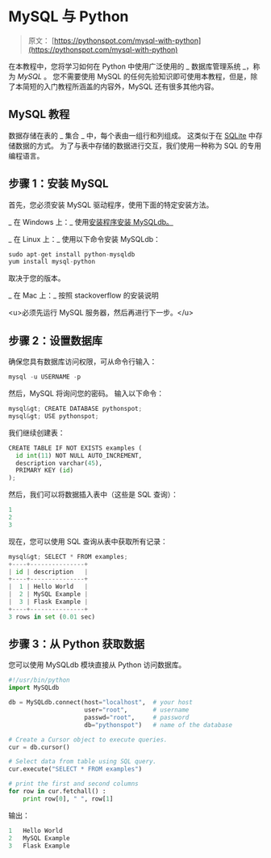 # MySQL 与 Python

> 原文： [https://pythonspot.com/mysql-with-python](https://pythonspot.com/mysql-with-python)

在本教程中，您将学习如何在 Python 中使用广泛使用的 _ 数据库管理系统 _，称为 _MySQL_ 。 您不需要使用 MySQL 的任何先验知识即可使用本教程，但是，除了本简短的入门教程所涵盖的内容外，MySQL 还有很多其他内容。

## MySQL 教程

数据存储在表的 _ 集合 _ 中，每个表由一组行和列组成。 这类似于在 [SQLite](https://pythonspot.com/python-database-programming-sqlite-tutorial/) 中存储数据的方式。 为了与表中存储的数据进行交互，我们使用一种称为 SQL 的专用编程语言。

## 步骤 1：安装 MySQL

首先，您必须安装 MySQL 驱动程序，使用下面的特定安装方法。

_ 在 Windows 上：_
使用[安装程序安装 MySQLdb。](https://sourceforge.net/projects/mysql-python/files/mysql-python/1.2.3/MySQL-python-1.2.3.win32-py2.7.msi/download)

_ 在 Linux 上：_
使用以下命令安装 MySQLdb：

```py
sudo apt-get install python-mysqldb
yum install mysql-python

```

取决于您的版本。

_ 在 Mac 上：_
按照 stackoverflow 的安装说明[](https://stackoverflow.com/questions/1448429/how-to-install-mysqldb-python-data-access-library-to-mysql-on-mac-os-x#1448476)

&lt;u&gt;必须先运行 MySQL 服务器，然后再进行下一步。&lt;/u&gt;

## 步骤 2：设置数据库


确保您具有数据库访问权限，可从命令行输入：

```py
mysql -u USERNAME -p

```

然后，MySQL 将询问您的密码。 输入以下命令：

```py
mysql&gt; CREATE DATABASE pythonspot;
mysql&gt; USE pythonspot;

```

我们继续创建表：

```py
CREATE TABLE IF NOT EXISTS examples (
  id int(11) NOT NULL AUTO_INCREMENT,
  description varchar(45),
  PRIMARY KEY (id)
);

```

然后，我们可以将数据插入表中（这些是 SQL 查询）：

```py
1
2
3

```

现在，您可以使用 SQL 查询从表中获取所有记录：

```py
mysql&gt; SELECT * FROM examples;
+----+---------------+
| id | description   |
+----+---------------+
|  1 | Hello World   |
|  2 | MySQL Example |
|  3 | Flask Example |
+----+---------------+
3 rows in set (0.01 sec)

```

## 步骤 3：从 Python 获取数据

您可以使用 MySQLdb 模块直接从 Python 访问数据库。

```py
#!/usr/bin/python
import MySQLdb

db = MySQLdb.connect(host="localhost",  # your host 
                     user="root",       # username
                     passwd="root",     # password
                     db="pythonspot")   # name of the database

# Create a Cursor object to execute queries.
cur = db.cursor()

# Select data from table using SQL query.
cur.execute("SELECT * FROM examples")

# print the first and second columns      
for row in cur.fetchall() :
    print row[0], " ", row[1]

```

输出：

```py
1   Hello World
2   MySQL Example
3   Flask Example

```